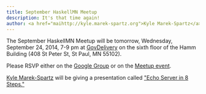 ```yaml
---
title: September HaskellMN Meetup
description: It's that time again!
author: <a href="maihttp://kyle.marek-spartz.org">Kyle Marek-Spartz</a>
---
```


The September HaskellMN Meetup will be tomorrow, Wednesday, September 24,
2014, 7-9 pm at [GovDelivery](http://www.govdelivery.com/) on the
sixth floor of the Hamm Building (408 St Peter St, St Paul, MN 55102).

Please RSVP either on the
[Google Group](https://groups.google.com/forum/#!forum/haskellmn)
or on the
[Meetup event]().

[Kyle Marek-Spartz](http://kyle.marek-spartz.org) will be giving a presentation called ["Echo Server in 8 Steps."](https://github.com/HaskellMN/haskell-mn-presentations/tree/master/2014/09/echo-server)
